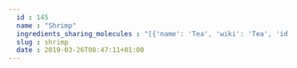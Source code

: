 ```yaml
---
  id : 145
  name : "Shrimp"
  ingredients_sharing_molecules : "[{'name': 'Tea', 'wiki': 'Tea', 'id': 310, 'category': 'Plant', 'common_molecules': [6560, 25915, 8163, 798, 240, 18827, 6054, 22386, 12020, 8858, 14296, 8027, 6561, 31260, 7710, 13187, 8094, 1130, 454, 19602, 878, 31252, 6202, 61653, 637920, 379, 5281, 11747, 11005, 644104, 10430, 6590, 8063, 7728, 18635, 26331, 996, 8051, 1049, 31284, 5321950, 5352876, 27457, 12097, 7361, 8093, 8158, 26334, 10448, 22201, 1068, 10823, 31289, 62374]}, {'name': 'Beer', 'wiki': 'Beer', 'id': 9, 'category': 'Beverage Alcoholic', 'common_molecules': [1146, 6560, 25915, 12232, 8163, 798, 18827, 6054, 22386, 12020, 636687, 14296, 8027, 6561, 7710, 13187, 8094, 1130, 454, 402, 9261, 878, 6202, 379, 5281, 7895, 11747, 11005, 644104, 10430, 6590, 8063, 18698, 18635, 679, 26331, 996, 8051, 1049, 5321950, 7707, 27457, 12097, 7361, 8093, 8158, 26334, 10448, 22201, 1068, 10823, 31289]}, {'name': 'Coffee', 'wiki': 'Coffee', 'id': 46, 'category': 'Beverage Caffeinated', 'common_molecules': [7802, 6560, 25915, 1146, 12232, 8163, 798, 18827, 6054, 12748, 5321950, 8858, 14296, 8027, 13187, 8094, 61663, 1130, 402, 9261, 878, 31252, 6202, 61653, 637920, 379, 6561, 7895, 11747, 644104, 10430, 6590, 7728, 18635, 19602, 679, 26331, 996, 8051, 1049, 27457, 12097, 7361, 8093, 8158, 26334, 10448, 5311110, 10823, 62510, 22201]}, {'name': 'Soybean', 'wiki': 'Soybean', 'id': 289, 'category': 'Legume', 'common_molecules': [6560, 25915, 12232, 1123, 8094, 240, 18827, 6054, 22386, 12020, 26331, 6561, 31260, 7710, 13187, 798, 1130, 454, 402, 9261, 878, 31252, 6202, 5281, 7895, 11747, 644104, 10430, 996, 8063, 18635, 19602, 679, 14296, 8051, 1049, 5321950, 27457, 12097, 7361, 8093, 8158, 26334, 10448, 22201, 1068, 31289]}, {'name': 'Potato', 'wiki': 'Potato', 'id': 373, 'category': 'Vegetable Tuber', 'common_molecules': [25915, 12232, 8163, 798, 240, 18827, 6054, 12020, 8858, 14296, 26331, 6561, 31260, 13187, 8094, 1130, 454, 402, 878, 31252, 6202, 61653, 379, 32033, 11747, 644104, 10430, 6590, 8063, 18635, 22201, 19602, 996, 8051, 1049, 5321950, 5352876, 27457, 12097, 7361, 8158, 26334, 10448, 5311110, 1068, 31289]}]"
  slug : shrimp
  date : 2019-03-26T08:47:11+01:00
---
```



